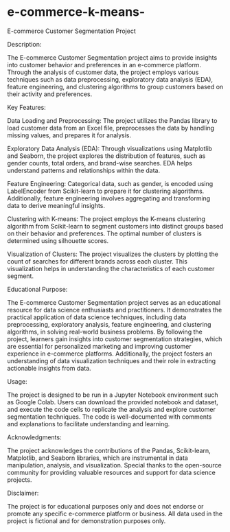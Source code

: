 # e-commerce-k-means-
E-commerce Customer Segmentation Project

Description:

The E-commerce Customer Segmentation project aims to provide insights into customer behavior and preferences in an e-commerce platform. Through the analysis of customer data, the project employs various techniques such as data preprocessing, exploratory data analysis (EDA), feature engineering, and clustering algorithms to group customers based on their activity and preferences.

Key Features:

Data Loading and Preprocessing: The project utilizes the Pandas library to load customer data from an Excel file, preprocesses the data by handling missing values, and prepares it for analysis.

Exploratory Data Analysis (EDA): Through visualizations using Matplotlib and Seaborn, the project explores the distribution of features, such as gender counts, total orders, and brand-wise searches. EDA helps understand patterns and relationships within the data.

Feature Engineering: Categorical data, such as gender, is encoded using LabelEncoder from Scikit-learn to prepare it for clustering algorithms. Additionally, feature engineering involves aggregating and transforming data to derive meaningful insights.

Clustering with K-means: The project employs the K-means clustering algorithm from Scikit-learn to segment customers into distinct groups based on their behavior and preferences. The optimal number of clusters is determined using silhouette scores.

Visualization of Clusters: The project visualizes the clusters by plotting the count of searches for different brands across each cluster. This visualization helps in understanding the characteristics of each customer segment.

Educational Purpose:

The E-commerce Customer Segmentation project serves as an educational resource for data science enthusiasts and practitioners. It demonstrates the practical application of data science techniques, including data preprocessing, exploratory analysis, feature engineering, and clustering algorithms, in solving real-world business problems. By following the project, learners gain insights into customer segmentation strategies, which are essential for personalized marketing and improving customer experience in e-commerce platforms. Additionally, the project fosters an understanding of data visualization techniques and their role in extracting actionable insights from data.

Usage:

The project is designed to be run in a Jupyter Notebook environment such as Google Colab. Users can download the provided notebook and dataset, and execute the code cells to replicate the analysis and explore customer segmentation techniques. The code is well-documented with comments and explanations to facilitate understanding and learning.

Acknowledgments:

The project acknowledges the contributions of the Pandas, Scikit-learn, Matplotlib, and Seaborn libraries, which are instrumental in data manipulation, analysis, and visualization. Special thanks to the open-source community for providing valuable resources and support for data science projects.

Disclaimer:

The project is for educational purposes only and does not endorse or promote any specific e-commerce platform or business. All data used in the project is fictional and for demonstration purposes only.
